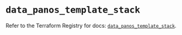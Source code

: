 # `data_panos_template_stack`

Refer to the Terraform Registry for docs: [`data_panos_template_stack`](https://registry.terraform.io/providers/paloaltonetworks/panos/2.0.5/docs/data-sources/template_stack).
